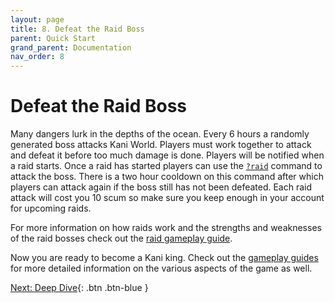 ```yaml
---
layout: page
title: 8. Defeat the Raid Boss
parent: Quick Start
grand_parent: Documentation
nav_order: 8
---
```

# Defeat the Raid Boss
Many dangers lurk in the depths of the ocean. Every 6 hours a randomly
generated boss attacks Kani World. Players must work together to attack and
defeat it before too much damage is done. Players will be notified when a raid
starts. Once a raid has started players can use the
[`?raid`](/docs/commands/#pve) command to attack the boss. There is a two hour
cooldown on this command after which players can attack again if the boss still
has not been defeated. Each raid attack will cost you 10 scum so make sure you
keep enough in your account for upcoming raids.

For more information on how raids work and the strengths and weaknesses of the
raid bosses check out the [raid gameplay guide](/docs/gameplay/raids).

Now you are ready to become a Kani king. Check out the
[gameplay guides](/docs/gameplay) for more detailed information on the various
aspects of the game as well.

[Next: Deep Dive](/docs/gameplay){: .btn .btn-blue }
